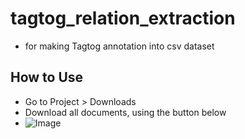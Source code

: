 # tagtog_relation_extraction
- for making Tagtog annotation into csv dataset

## How to Use
- Go to Project > Downloads
- Download all documents, using the button below
- ![Image](https://i.imgur.com/chMdTwt.png)
